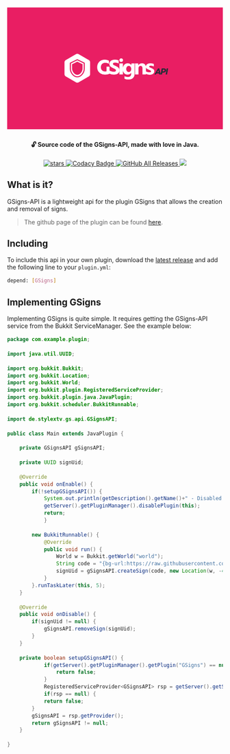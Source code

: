<h1 align="center">
  <br>
  <img src="https://raw.githubusercontent.com/StylexTV/GSigns-API/main/showcase/cover/cover.png">
  <br>
</h1>

<h4 align="center">🔓 Source code of the GSigns-API, made with love in Java.</h4>

<p align="center">
  <a href="https://GitHub.com/StylexTV/GSigns-API/stargazers/">
    <img alt="stars" src="https://img.shields.io/github/stars/StylexTV/GSigns-API.svg?color=ffdd00"/>
  </a>
  <a href="https://www.codacy.com/manual/noluck942/GSigns?utm_source=github.com&amp;utm_medium=referral&amp;utm_content=StylexTV/GSigns&amp;utm_campaign=Badge_Grade">
    <img alt="Codacy Badge" src="https://app.codacy.com/project/badge/Grade/a33dbb19ff17460d896a7864fececab6"/>
  </a>
  <a href="https://github.com/StylexTV/GSigns-API/releases/">
    <img alt="GitHub All Releases" src="https://img.shields.io/github/downloads/StylexTV/GSigns-API/total.svg"/>
  </a>
  <a href="https://stylextv.gitbook.io/gsigns/developers/api" alt="Docs (gitbook)">
    <img src="https://img.shields.io/badge/docs-gitbook-brightgreen"/>
  </a>
</p>

## What is it?
GSigns-API is a lightweight api for the plugin GSigns that allows the creation and removal of signs.
> The github page of the plugin can be found [here](https://github.com/StylexTV/GSigns/).

## Including
To include this api in your own plugin, download the [latest release](https://github.com/StylexTV/GSigns-API/releases/) and add the following line to your `plugin.yml`:
```bash
depend: [GSigns]
```

## Implementing GSigns
Implementing GSigns is quite simple. It requires getting the GSigns-API service from the Bukkit ServiceManager. See the example below:
```java
package com.example.plugin;

import java.util.UUID;

import org.bukkit.Bukkit;
import org.bukkit.Location;
import org.bukkit.World;
import org.bukkit.plugin.RegisteredServiceProvider;
import org.bukkit.plugin.java.JavaPlugin;
import org.bukkit.scheduler.BukkitRunnable;

import de.stylextv.gs.api.GSignsAPI;

public class Main extends JavaPlugin {
	
	private GSignsAPI gSignsAPI;
	
	private UUID signUid;
	
	@Override
	public void onEnable() {
		if(!setupGSignsAPI()) {
			System.out.println(getDescription().getName()+" - Disabled due to no GSigns dependency found!");
			getServer().getPluginManager().disablePlugin(this);
			return;
        	}
		
		new BukkitRunnable() {
			@Override
			public void run() {
				World w = Bukkit.getWorld("world");
				String code = "{bg-url:https://raw.githubusercontent.com/StylexTV/GSigns/master/showcase/socials/cover.png,dith:false}";
				signUid = gSignsAPI.createSign(code, new Location(w, -402, 100, -43), new Location(w, -395, 97, -43));
			}
		}.runTaskLater(this, 5);
	}
	
	@Override
	public void onDisable() {
		if(signUid != null) {
			gSignsAPI.removeSign(signUid);
		}
	}
	
	private boolean setupGSignsAPI() {
        	if(getServer().getPluginManager().getPlugin("GSigns") == null) {
        		return false;
        	}
        	RegisteredServiceProvider<GSignsAPI> rsp = getServer().getServicesManager().getRegistration(GSignsAPI.class);
        	if(rsp == null) {
			return false;
		}
		gSignsAPI = rsp.getProvider();
		return gSignsAPI != null;
	}
	
}
```
